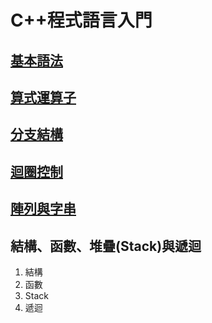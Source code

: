 # C++程式語言入門

## [基本語法](ji-ben-fa/)

## [算式運算子](suan-shi-suan-zi/)

## [分支結構](fen-zhi/)

## [迴圈控制](quan-kong-zhi/)

## [陣列與字串](lie-zi-chuan/)

## 結構、函數、堆疊\(Stack\)與遞迴

1. 結構
2. 函數
3. Stack
4. 遞迴

